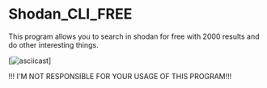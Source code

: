 # Shodan_CLI_FREE
This program allows you to search in shodan for free with 2000 results and do other interesting things. 

[![asciicast](https://asciinema.org/a/ga0EjnlhDCEQxQ95yzkOiUyLL)]


!!! I'M NOT RESPONSIBLE FOR YOUR USAGE OF THIS PROGRAM!!!
